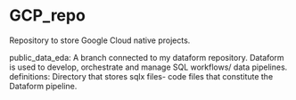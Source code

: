 # GCP_repo
Repository to store Google Cloud native projects.


public_data_eda: A branch connected to my dataform repository. Dataform is used to develop, orchestrate and manage SQL workflows/ data pipelines.
definitions: Directory that stores sqlx files- code files that constitute the Dataform pipeline.
